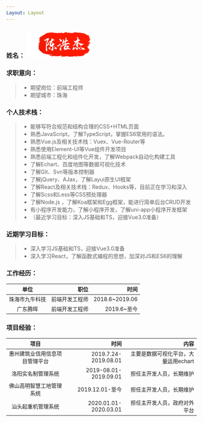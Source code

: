 ```yaml
---
Layout: Layout
---
```



### 姓名： ![my](./chenhaojie.png)

 ### 求职意向：

> - 期望岗位：前端工程师 <br>
> - 期望城市：珠海 

<!-- ### 教育经历：

|          毕业学校          | 学历 |         专业名称 |        学习时间 |
| :------------------------: | ---: | ---------------: | --------------: |
| 广东外语外贸大学南国商学院 | 本科 | 计算机科学与技术 | 2015.09~2019.06 | --> 

### 个人技术栈：
> - 能够写符合规范和结构合理的CSS+HTML页面 <br>
> - 熟悉JavaScript，了解TypeScript，掌握ES6常用的语法。 <br>
> - 熟悉Vue.js及相关技术栈：Vuex、Vue-Router等 <br>
> - 熟悉使用Element-UI等Vue组件开发项目 <br>
> - 熟悉前端工程化和组件化开发，了解Webpack自动化构建工具 <br>
> - 了解Echart、百度地图等数据可视化技术 <br>
> - 了解Git、Svn等版本控制器 <br>
> - 了解jQuery、AJax，了解Layui原生UI框架 <br>
> - 了解React及相关技术栈：Redux、Hooks等，目前正在学习和深入 <br>
> - 了解Scss和Less等CSS预处理器 <br>
> - 了解Node.js ，了解Koa框架和Egg框架，能进行简单后台CRUD开发 <br>
> - 有小程序开发能力，了解小程序开发，了解uni-app小程序开发框架 <br>
> - （最近学习目标：深入JS基础和TS，迎接Vue3.0准备） <br>



### 近期学习目标：

> - 深入学习JS基础和TS，迎接Vue3.0准备
>-  深入学习React，了解函数式编程的思想，加深对JS和ES6的理解

### 工作经历：

|      单位      |           职位 |           时间 |
| :------------: | -------------: | -------------: |
| 珠海市九牛科技 | 前端开发工程师 | 2018.6~2019.06 |
|    广东腾晖    | 前端开发工程师 |    2019.6~至今 |

### 项目经验：

| 项目 | 时间 | 内容 |
| :--: | ---: | ---: |
|惠州建筑业信用信息项目管理平台|2019.7.24-2019.08.01|主要是数据可视化平台，大量运用echart|
|洛阳实名制管理系统|2019-08.01-2019.09.01|担任主开发人员，长期维护|
|佛山高明智慧工地管理系统|2019.12.01-至今|担任主开发人员，长期维护|
|汕头起重机管理系统|2020.01.01-2020.03.01|担任主开发人员，政府对外平台|
